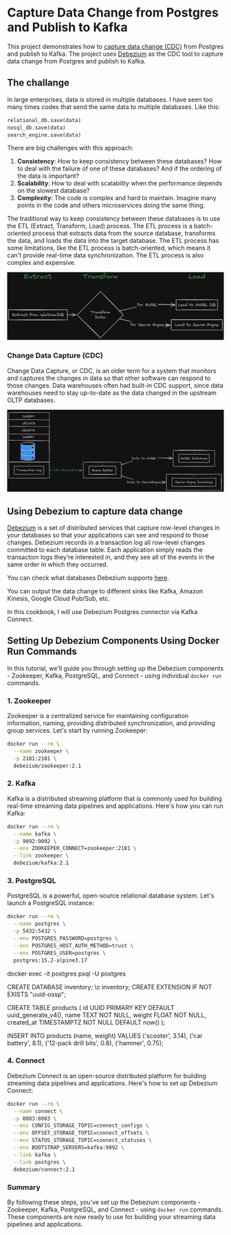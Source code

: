 # Capture Data Change from Postgres and Publish to Kafka

This project demonstrates how to [capture data change (CDC)](https://debezium.io/documentation/faq/#what_is_change_data_capture) from Postgres and publish to Kafka. The project uses [Debezium](https://debezium.io/documentation/faq/#what_is_debezium) as the CDC tool to capture data change from Postgres and publish to Kafka.

## The challange

In large enterprises, data is stored in multiple databases. I have seen too many times codes that send the same data to multiple databases. Like this:

```python
relational_db.save(data)
nosql_db.save(data)
search_engine.save(data)
```

There are big challenges with this approach:

1. **Consistency**: How to keep consistency between these databases? How to deal with the failure of one of these databases? And if the ordering of the data is important?
2. **Scalability**: How to deal with scalability when the performance depends on the slowest database?
3. **Complexity**: The code is complex and hard to maintain. Imagine many points in the code and others microservices doing the same thing.

The traditional way to keep consistency between these databases is to use the ETL (Extract, Transform, Load) process. The ETL process is a batch-oriented process that extracts data from the source database, transforms the data, and loads the data into the target database. The ETL process has some limitations, like the ETL process is batch-oriented, which means it can't provide real-time data synchronization. The ETL process is also complex and expensive.

![alt text](etl.png)

### Change Data Capture (CDC)

Change Data Capture, or CDC, is an older term for a system that monitors and captures the changes in data so that other software can respond to those changes. Data warehouses often had built-in CDC support, since data warehouses need to stay up-to-date as the data changed in the upstream OLTP databases.

![alt text](cdc.png)

## Using Debezium to capture data change

[Debezium](https://debezium.io/documentation/faq/#what_is_debezium) is a set of distributed services that capture row-level changes in your databases so that your applications can see and respond to those changes. Debezium records in a transaction log all row-level changes committed to each database table. Each application simply reads the transaction logs they’re interested in, and they see all of the events in the same order in which they occurred.

You can check what databases Debezium supports [here](https://debezium.io/documentation/faq/#what_databases_can_debezium_monitor).

You can output the data change to different sinks like Kafka, Amazon Kinesis, Google Cloud Pub/Sub, etc.

In this cookbook, I will use Debezium Postgres connector via Kafka Connect.

## Setting Up Debezium Components Using Docker Run Commands

In this tutorial, we'll guide you through setting up the Debezium components - Zookeeper, Kafka, PostgreSQL, and Connect - using individual `docker run` commands.

### 1. Zookeeper

Zookeeper is a centralized service for maintaining configuration information, naming, providing distributed synchronization, and providing group services. Let's start by running Zookeeper:

```bash
docker run --rm \
  --name zookeeper \
  -p 2181:2181 \
  debezium/zookeeper:2.1
```

### 2. Kafka

Kafka is a distributed streaming platform that is commonly used for building real-time streaming data pipelines and applications. Here's how you can run Kafka:

```bash
docker run --rm \
  --name kafka \
  -p 9092:9092 \
  --env ZOOKEEPER_CONNECT=zookeeper:2181 \
  --link zookeeper \
  debezium/kafka:2.1
```

### 3. PostgreSQL

PostgreSQL is a powerful, open-source relational database system. Let's launch a PostgreSQL instance:

```bash
docker run --rm \
  --name postgres \
  -p 5432:5432 \
  --env POSTGRES_PASSWORD=postgres \
  --env POSTGRES_HOST_AUTH_METHOD=trust \
  --env POSTGRES_USER=postgres \
  postgres:15.2-alpine3.17
```

docker exec -it postgres psql -U postgres

CREATE DATABASE inventory;
\c inventory;
CREATE EXTENSION IF NOT EXISTS "uuid-ossp";

CREATE TABLE products (
  id UUID PRIMARY KEY DEFAULT uuid_generate_v4(),
  name TEXT NOT NULL,
  weight FLOAT NOT NULL,
  created_at TIMESTAMPTZ NOT NULL DEFAULT now()
);

INSERT INTO
  products (name, weight)
VALUES
  ('scooter', 3.14),
  ('car battery', 8.1),
  ('12-pack drill bits', 0.8),
  ('hammer', 0.75);

### 4. Connect

Debezium Connect is an open-source distributed platform for building streaming data pipelines and applications. Here's how to set up Debezium Connect:

```bash
docker run --rm \
  --name connect \
  -p 8083:8083 \
  --env CONFIG_STORAGE_TOPIC=connect_configs \
  --env OFFSET_STORAGE_TOPIC=connect_offsets \
  --env STATUS_STORAGE_TOPIC=connect_statuses \
  --env BOOTSTRAP_SERVERS=kafka:9092 \
  --link kafka \
  --link postgres \
  debezium/connect:2.1
```

### Summary

By following these steps, you've set up the Debezium components - Zookeeper, Kafka, PostgreSQL, and Connect - using `docker run` commands. These components are now ready to use for building your streaming data pipelines and applications.